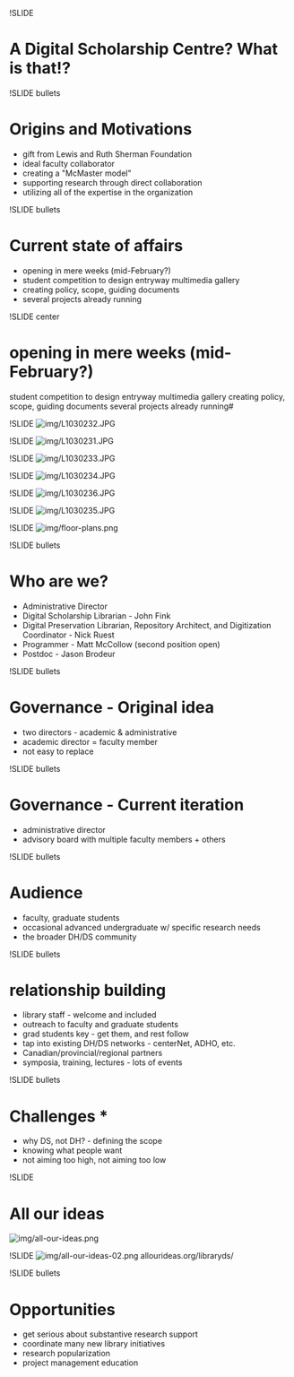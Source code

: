 !SLIDE
# A Digital Scholarship Centre? What is that!? #

!SLIDE bullets
# Origins and Motivations

* gift from Lewis and Ruth Sherman Foundation
* ideal faculty collaborator
* creating a "McMaster model"
* supporting research through direct collaboration
* utilizing all of the expertise in the organization

!SLIDE bullets
# Current state of affairs #

* opening in mere weeks (mid-February?)
* student competition to design entryway multimedia gallery
* creating policy, scope, guiding documents
* several projects already running

!SLIDE center
# opening in mere weeks (mid-February?)
student competition to design entryway multimedia gallery
creating policy, scope, guiding documents
several projects already running#

!SLIDE
![img/L1030232.JPG](img/L1030232.JPG)

!SLIDE
![img/L1030231.JPG](img/L1030231.JPG)

!SLIDE
![img/L1030233.JPG](img/L1030233.JPG)

!SLIDE
![img/L1030234.JPG](img/L1030234.JPG)

!SLIDE
![img/L1030236.JPG](img/L1030236.JPG)

!SLIDE
![img/L1030235.JPG](img/L1030235.JPG)

!SLIDE
![img/floor-plans.png](img/floor-plans.png)

!SLIDE bullets
# Who are we? #

* Administrative Director
* Digital Scholarship Librarian - John Fink
* Digital Preservation Librarian, Repository Architect, and Digitization Coordinator - Nick Ruest
* Programmer - Matt McCollow (second position open)
* Postdoc - Jason Brodeur

!SLIDE bullets
# Governance  - Original idea #

* two directors - academic & administrative
* academic director = faculty member
* not easy to replace

!SLIDE bullets
# Governance - Current iteration #

* administrative director
* advisory board with multiple faculty members + others

!SLIDE bullets
# Audience #

* faculty, graduate students
* occasional advanced undergraduate w/ specific research needs
* the broader DH/DS community

!SLIDE bullets
# relationship building #

* library staff - welcome and included
* outreach to faculty and graduate students
* grad students key - get them, and rest follow
* tap into existing DH/DS networks - centerNet, ADHO, etc.
* Canadian/provincial/regional partners
* symposia, training, lectures - lots of events

!SLIDE bullets
# Challenges *

* why DS, not DH? - defining the scope
* knowing what people want
* not aiming too high, not aiming too low

!SLIDE
# All our ideas #
![img/all-our-ideas.png](img/all-our-ideas.png)

!SLIDE
![img/all-our-ideas-02.png](img/all-our-ideas-02.png)
allourideas.org/libraryds/

!SLIDE bullets
# Opportunities #

* get serious about substantive research support
* coordinate many new library initiatives
* research popularization
* project management education

